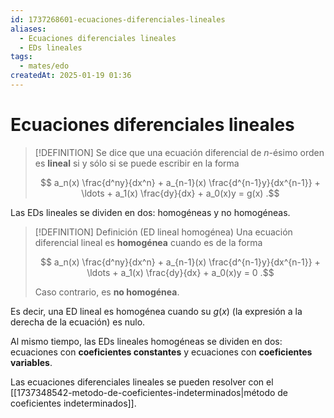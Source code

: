 ```yaml
---
id: 1737268601-ecuaciones-diferenciales-lineales
aliases:
  - Ecuaciones diferenciales lineales
  - EDs lineales
tags:
  - mates/edo
createdAt: 2025-01-19 01:36
---
```


# Ecuaciones diferenciales lineales

> [!DEFINITION]
> Se dice que una ecuación diferencial de $n$-ésimo orden es **lineal** si y sólo si se puede escribir en la forma
> 
> $$
> a_n(x) \frac{d^ny}{dx^n} + a_{n-1}(x) \frac{d^{n-1}y}{dx^{n-1}} + \ldots + a_1(x) \frac{dy}{dx} + a_0(x)y = g(x)
> .$$

Las EDs lineales se dividen en dos: homogéneas y no homogéneas.

> [!DEFINITION] Definición (ED lineal homogénea)
> Una ecuación diferencial lineal es **homogénea** cuando es de la forma
>
> $$
> a_n(x) \frac{d^ny}{dx^n} + a_{n-1}(x) \frac{d^{n-1}y}{dx^{n-1}} + \ldots + a_1(x) \frac{dy}{dx} + a_0(x)y = 0
> .$$
>
> Caso contrario, es **no homogénea**.

Es decir, una ED lineal es homogénea cuando su $g(x)$ (la expresión a la derecha de la ecuación) es nulo.

Al mismo tiempo, las EDs lineales homogéneas se dividen en dos: ecuaciones con **coeficientes constantes** y ecuaciones con **coeficientes variables**.

Las ecuaciones diferenciales lineales se pueden resolver con el [[1737348542-metodo-de-coeficientes-indeterminados|método de coeficientes indeterminados]].
